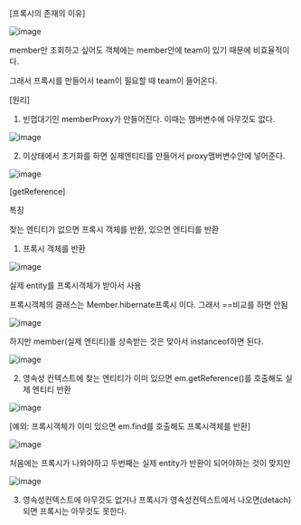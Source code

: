 [프록시의 존재의 이유]

![image](https://user-images.githubusercontent.com/108928206/192176119-56b7aeed-14fd-4dcb-becc-8ff52b544e22.png)

member만 조회하고 싶어도 객체에는 member안에 team이 있기 때문에 비효율적이다.

그래서 프록시를 만들어서 team이 필요할 때 team이 들어온다.

[원리]
1. 빈껍대기인 memberProxy가 만들어진다. 이때는 맴버변수에 아무것도 없다.

![image](https://user-images.githubusercontent.com/108928206/192180618-780848fb-642e-473c-ad9f-d0a93f17f5f0.png)

2. 이상태에서 초기화를 하면 실제엔티티를 만들어서 proxy맴버변수안에 넣어준다.

![image](https://user-images.githubusercontent.com/108928206/192180659-badc0cdf-2a72-44ca-8f68-53abc7185cec.png)


[getReference]

특징

찾는 엔티티가 없으면 프록시 객체를 반환, 있으면 엔티티를 반환

1. 프록시 객체를 반환

![image](https://user-images.githubusercontent.com/108928206/192176296-a624b321-e40f-4034-ab37-b20ac207f49e.png)

실제 entity를 프록시객체가 받아서 사용

프록시객체의 클래스는 Member.hibernate프록시 이다. 그래서 ==비교를 하면 안됨

![image](https://user-images.githubusercontent.com/108928206/192176386-83b4ddc2-44c4-4797-9c91-23c6b3834db9.png)

하지만 member(실제 엔티티)를 상속받는 것은 맞아서 instanceof하면 된다.

![image](https://user-images.githubusercontent.com/108928206/192176441-3c169b8d-d72c-4a01-abeb-abd4f9a216be.png)

2. 영속성 컨텍스트에 찾는 엔티티가 이미 있으면 em.getReference()를 호출해도 실제 엔티티 반환

![image](https://user-images.githubusercontent.com/108928206/192176478-f9297807-2c21-4c73-b753-6a3d8d990430.png)

[예외: 프록시객체가 이미 있으면 em.find를 호출해도 프록시객체를 반환]

![image](https://user-images.githubusercontent.com/108928206/192176681-dfc3812c-56a7-423a-a4ce-70c3ad94af58.png)

처음에는 프록시가 나와야하고 두번째는 실제 entity가 반환이 되어야하는 것이 맞지만

![image](https://user-images.githubusercontent.com/108928206/192176735-37573ccb-28ad-4f0d-a803-65cc13865865.png)

3. 영속성컨텍스트에 아무것도 없거나 프록시가 영속성컨텍스트에서 나오면(detach)되면 프록시는 아무것도 못한다.




